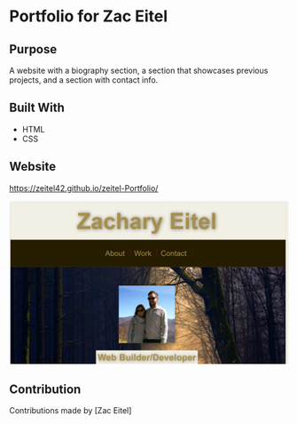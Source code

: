 # Portfolio for Zac Eitel

## Purpose
A website with a biography section, a section that showcases previous projects, and a section with contact info.

## Built With
* HTML
* CSS

## Website
https://zeitel42.github.io/zeitel-Portfolio/

<img src="./assets/css/images/screenshot.png">

## Contribution
Contributions made by [Zac Eitel]
